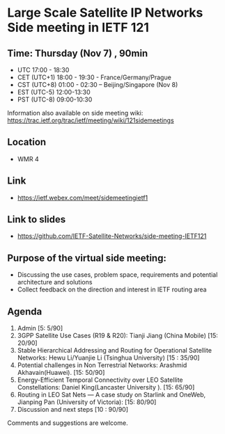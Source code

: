 # Large Scale Satellite IP Networks Side meeting in IETF 121

## Time: Thursday (Nov 7) , 90min
   - UTC 17:00 - 18:30
   - CET (UTC+1) 18:00 - 19:30 - France/Germany/Prague
   - CST (UTC+8) 01:00 - 02:30 – Beijing/Singapore (Nov 8)
   - EST (UTC-5) 12:00-13:30
   - PST (UTC-8) 09:00-10:30

Information also available on side meeting wiki: https://trac.ietf.org/trac/ietf/meeting/wiki/121sidemeetings

## Location
- WMR 4

## Link
- https://ietf.webex.com/meet/sidemeetingietf1

## Link to slides
- https://github.com/IETF-Satellite-Networks/side-meeting-IETF121

## Purpose of the virtual side meeting:
- Discussing the use cases, problem space, requirements and potential architecture and solutions
- Collect feedback on the direction and interest in IETF routing area 

## Agenda
1.	Admin [5: 5/90] 
2.	3GPP Satellite Use Cases (R19 & R20): Tianji Jiang (China Mobile) [15: 20/90] 
3.	Stable Hierarchical Addressing and Routing for Operational Satellite Networks: Hewu Li/Yuanjie Li (Tsinghua University) [15 : 35/90]
4.	Potential challenges in Non Terrestrial Networks: Arashmid Akhavain(Huawei). [15: 50/90]
5.	Energy-Efficient Temporal Connectivity over LEO Satellite Constellations: Daniel King(Lancaster University ). [15: 65/90]
6.	Routing in LEO Sat Nets — A case study on Starlink and OneWeb, Jianping Pan (University of Victoria):  [15: 80/90]
7.	Discussion and next steps [10 : 90/90]

Comments and suggestions are welcome. 
